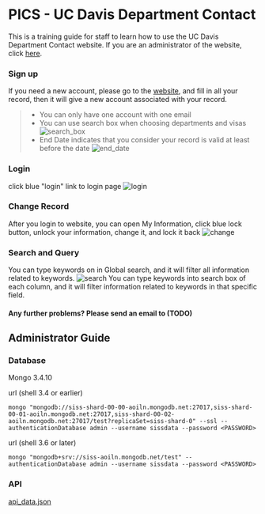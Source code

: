 # PICS - UC Davis Department Contact
This is a training guide for staff to learn how to use the UC Davis Department Contact website. If you are an administrator of the website, click [here](TODO).

### Sign up
If you need a new account, please go to the [website](TODO), and fill in all your record, then it will give a new account associated with your record.

> - You can only have one account with one email
> - You can use search box when choosing departments and visas
> ![search_box](TODO)
> - End Date indicates that you consider your record is valid at least before the date
> ![end_date](TODO)  

### Login
click blue "login" link to login page
![login](TODO)

### Change Record
After you login to website, you can open My Information, click blue lock button, unlock your information, change it, and lock it back
![change](TODO)

### Search and Query
You can type keywords on in Global search, and it will filter all information related to keywords.
![search](TODO)
You can type keywords into search box of each column, and it will filter information related to keywords in that specific field.

#### Any further problems? Please send an email to (TODO)

## Administrator Guide

### Database
Mongo 3.4.10    


url (shell 3.4 or earlier)    

    mongo "mongodb://siss-shard-00-00-aoiln.mongodb.net:27017,siss-shard-00-01-aoiln.mongodb.net:27017,siss-shard-00-02-aoiln.mongodb.net:27017/test?replicaSet=siss-shard-0" --ssl --authenticationDatabase admin --username sissdata --password <PASSWORD>

url (shell 3.6 or later)

    mongo "mongodb+srv://siss-aoiln.mongodb.net/test" --authenticationDatabase admin --username sissdata --password <PASSWORD>

### API
[api_data.json](TODO)
